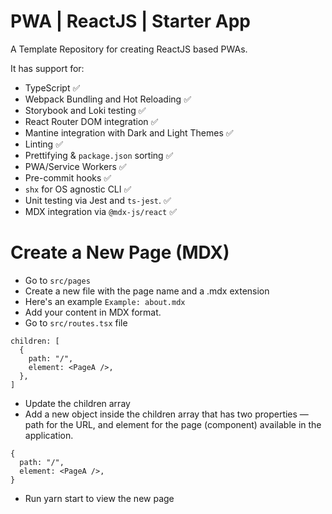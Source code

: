 # PWA | ReactJS | Starter App

A Template Repository for creating ReactJS based PWAs.

It has support for:

- TypeScript ✅
- Webpack Bundling and Hot Reloading ✅
- Storybook and Loki testing ✅
- React Router DOM integration ✅
- Mantine integration with Dark and Light Themes ✅
- Linting ✅
- Prettifying & `package.json` sorting ✅
- PWA/Service Workers ✅
- Pre-commit hooks ✅
- `shx` for OS agnostic CLI ✅
- Unit testing via Jest and `ts-jest`. ✅
- MDX integration via `@mdx-js/react` ✅



# Create a New Page (MDX)
- Go to `src/pages`
- Create a new file with the page name and a .mdx extension
- Here's an example `Example: about.mdx`
- Add your content in MDX format.
- Go to `src/routes.tsx` file 
```
children: [
  {
    path: "/",
    element: <PageA />,
  },
]
```
- Update the children array
- Add a new object inside the children array that has two properties — path for the URL, and element for the page (component) available in the application.
```
{
  path: "/",
  element: <PageA />,
}
```

- Run yarn start to view the new page